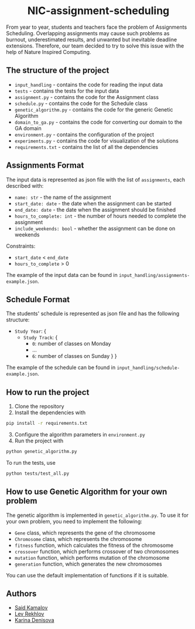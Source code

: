 <h1 align="center"> NIC-assignment-scheduling</h1>

From year to year, students and teachers face the problem of Assignments Scheduling. Overlapping assignments may cause
such problems as burnout, underestimated results, and unwanted but inevitable deadline extensions. Therefore, our team
decided to try to solve this issue with the help of Nature Inspired Computing.

## The structure of the project

- `input_handling` - contains the code for reading the input data
- `tests` - contains the tests for the input data
- `assignment.py` - contains the code for the Assignment class
- `schedule.py` - contains the code for the Schedule class
- `genetic_algorithm.py` - contains the code for the generic Genetic Algorithm
- `domain_to_ga.py` - contains the code for converting our domain to the GA domain
- `environment.py` - contains the configuration of the project
- `experiments.py` - contains the code for visualization of the solutions
- `requirements.txt` - contains the list of all the dependencies

## Assignments Format

The input data is represented as json file with the list of `assignments`, each described with:

- `name: str` - the name of the assignment
- `start_date: date` - the date when the assignment can be started
- `end_date: date` - the date when the assignment should be finished
- `hours_to_complete: int` - the number of hours needed to complete the assignment
- `include_weekends: bool` - whether the assignment can be done on weekends

Constraints:

- `start_date` < `end_date`
- `hours_to_complete` > 0

The example of the input data can be found in `input_handling/assignments-example.json`.

## Schedule Format

The students' schedule is represented as json file and has the following structure:

- `Study Year`: {
    - `Study Track`: {
        - `0`: number of classes on Monday
        - ...
        - `6`: number of classes on Sunday
          }
          }

The example of the schedule can be found in `input_handling/schedule-example.json`.

## How to run the project

1. Clone the repository
2. Install the dependencies with 
```bash
pip install -r requirements.txt
```
3. Configure the algorithm parameters in `environment.py`
4. Run the project with 
```bash
python genetic_algorithm.py
```
To run the tests, use 
```bash
python tests/test_all.py
```

## How to use Genetic Algorithm for your own problem

The genetic algorithm is implemented in `genetic_algorithm.py`. To use it for your own problem, you need to implement
the following:

- `Gene` class, which represents the gene of the chromosome
- `Chromosome` class, which represents the chromosome
- `fitness` function, which calculates the fitness of the chromosome
- `crossover` function, which performs crossover of two chromosomes
- `mutation` function, which performs mutation of the chromosome
- `generation` function, which generates the new chromosomes

You can use the default implementation of functions if it is suitable.

## Authors

- [Said Kamalov](https://github.com/SaidKamalov)
- [Lev Rekhlov](https://github.com/plov-cyber)
- [Karina Denisova](https://github.com/karinaDen)


